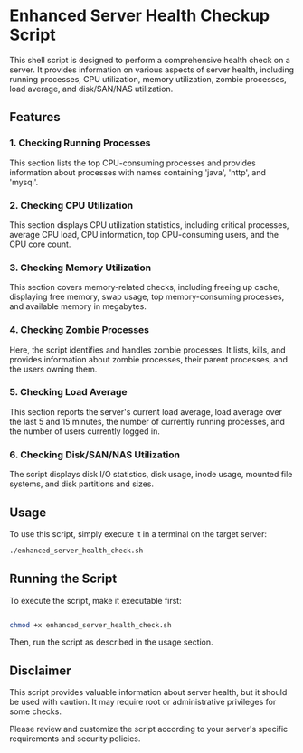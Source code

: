 # Enhanced Server Health Checkup Script
This shell script is designed to perform a comprehensive health check on a server. It provides information on various aspects of server health, including running processes, CPU utilization, memory utilization, zombie processes, load average, and disk/SAN/NAS utilization.

## Features

### 1. Checking Running Processes

This section lists the top CPU-consuming processes and provides information about processes with names containing 'java', 'http', and 'mysql'.
### 2. Checking CPU Utilization

This section displays CPU utilization statistics, including critical processes, average CPU load, CPU information, top CPU-consuming users, and the CPU core count.
### 3. Checking Memory Utilization

This section covers memory-related checks, including freeing up cache, displaying free memory, swap usage, top memory-consuming processes, and available memory in megabytes.
### 4. Checking Zombie Processes

Here, the script identifies and handles zombie processes. It lists, kills, and provides information about zombie processes, their parent processes, and the users owning them.
### 5. Checking Load Average

This section reports the server's current load average, load average over the last 5 and 15 minutes, the number of currently running processes, and the number of users currently logged in.
### 6. Checking Disk/SAN/NAS Utilization

The script displays disk I/O statistics, disk usage, inode usage, mounted file systems, and disk partitions and sizes.

## Usage

To use this script, simply execute it in a terminal on the target server:

```bash
./enhanced_server_health_check.sh
```
## Running the Script

To execute the script, make it executable first:

```bash

chmod +x enhanced_server_health_check.sh
```
Then, run the script as described in the usage section.

## Disclaimer

This script provides valuable information about server health, but it should be used with caution. It may require root or administrative privileges for some checks.

Please review and customize the script according to your server's specific requirements and security policies.
